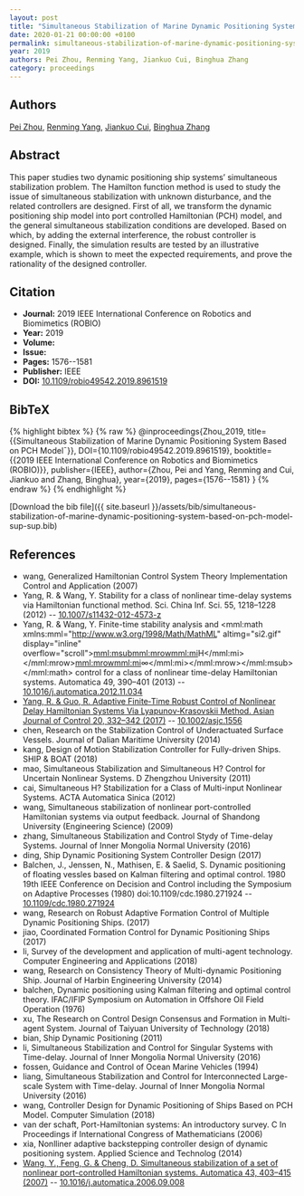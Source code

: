 ```yaml
---
layout: post
title: "Simultaneous Stabilization of Marine Dynamic Positioning System Based on PCH Model<sup>¯</sup>"
date: 2020-01-21 00:00:00 +0100
permalink: simultaneous-stabilization-of-marine-dynamic-positioning-system-based-on-pch-model-sup-sup
year: 2019
authors: Pei Zhou, Renming Yang, Jiankuo Cui, Binghua Zhang
category: proceedings
---
```

 
## Authors
[Pei Zhou](authors/pei-zhou), [Renming Yang](authors/renming-yang), [Jiankuo Cui](authors/jiankuo-cui), [Binghua Zhang](authors/binghua-zhang)
 
## Abstract
This paper studies two dynamic positioning ship systems’ simultaneous stabilization problem. The Hamilton function method is used to study the issue of simultaneous stabilization with unknown disturbance, and the related controllers are designed. First of all, we transform the dynamic positioning ship model into port controlled Hamiltonian (PCH) model, and the general simultaneous stabilization conditions are developed. Based on which, by adding the external interference, the robust controller is designed. Finally, the simulation results are tested by an illustrative example, which is shown to meet the expected requirements, and prove the rationality of the designed controller.
 
## Citation
- **Journal:** 2019 IEEE International Conference on Robotics and Biomimetics (ROBIO)
- **Year:** 2019
- **Volume:** 
- **Issue:** 
- **Pages:** 1576--1581
- **Publisher:** IEEE
- **DOI:** [10.1109/robio49542.2019.8961519](https://doi.org/10.1109/robio49542.2019.8961519)
 
## BibTeX
{% highlight bibtex %}
{% raw %}
@inproceedings{Zhou_2019,
  title={{Simultaneous Stabilization of Marine Dynamic Positioning System Based on PCH Model¯}},
  DOI={10.1109/robio49542.2019.8961519},
  booktitle={{2019 IEEE International Conference on Robotics and Biomimetics (ROBIO)}},
  publisher={IEEE},
  author={Zhou, Pei and Yang, Renming and Cui, Jiankuo and Zhang, Binghua},
  year={2019},
  pages={1576--1581}
}
{% endraw %}
{% endhighlight %}
 
[Download the bib file]({{ site.baseurl }}/assets/bib/simultaneous-stabilization-of-marine-dynamic-positioning-system-based-on-pch-model-sup-sup.bib)
 
## References
- wang, Generalized Hamiltonian Control System Theory Implementation Control and Application (2007)
- Yang, R. & Wang, Y. Stability for a class of nonlinear time-delay systems via Hamiltonian functional method. Sci. China Inf. Sci. 55, 1218–1228 (2012) -- [10.1007/s11432-012-4573-z](https://doi.org/10.1007/s11432-012-4573-z)
- Yang, R. & Wang, Y. Finite-time stability analysis and <mml:math xmlns:mml="http://www.w3.org/1998/Math/MathML" altimg="si2.gif" display="inline" overflow="scroll"><mml:msub><mml:mrow><mml:mi>H</mml:mi></mml:mrow><mml:mrow><mml:mi>∞</mml:mi></mml:mrow></mml:msub></mml:math> control for a class of nonlinear time-delay Hamiltonian systems. Automatica 49, 390–401 (2013) -- [10.1016/j.automatica.2012.11.034](https://doi.org/10.1016/j.automatica.2012.11.034)
- [Yang, R. & Guo, R. Adaptive Finite‐Time Robust Control of Nonlinear Delay Hamiltonian Systems Via Lyapunov‐Krasovskii Method. Asian Journal of Control 20, 332–342 (2017)](adaptive-finite-time-robust-control-of-nonlinear-delay-hamiltonian-systems-via-lyapunov-krasovskii-method) -- [10.1002/asjc.1556](https://doi.org/10.1002/asjc.1556)
- chen, Research on the Stabilization Control of Underactuated Surface Vessels. Journal of Dalian Maritime University (2014)
- kang, Design of Motion Stabilization Controller for Fully-driven Ships. SHIP & BOAT (2018)
- mao, Simultaneous Stabilization and Simultaneous H? Control for Uncertain Nonlinear Systems. D Zhengzhou University (2011)
- cai, Simultaneous H? Stabilization for a Class of Multi-input Nonlinear Systems. ACTA Automatica Sinica (2012)
- wang, Simultaneous stabilization of nonlinear port-controlled Hamiltonian systems via output feedback. Journal of Shandong University (Engineering Science) (2009)
- zhang, Simultaneous Stabilization and Control Stydy of Time-delay Systems. Journal of Inner Mongolia Normal University (2016)
- ding, Ship Dynamic Positioning System Controller Design (2017)
- Balchen, J., Jenssen, N., Mathisen, E. & Saelid, S. Dynamic positioning of floating vessles based on Kalman filtering and optimal control. 1980 19th IEEE Conference on Decision and Control including the Symposium on Adaptive Processes (1980) doi:10.1109/cdc.1980.271924 -- [10.1109/cdc.1980.271924](https://doi.org/10.1109/cdc.1980.271924)
- wang, Research on Robust Adaptive Formation Control of Multiple Dynamic Positioning Ships. (2017)
- jiao, Coordinated Formation Control for Dynamic Positioning Ships (2017)
- li, Survey of the development and application of multi-agent technology. Computer Engineering and Applications (2018)
- wang, Research on Consistency Theory of Multi-dynamic Positioning Ship. Journal of Harbin Engineering University (2014)
- balchen, Dynamic positioning using Kalman filtering and optimal control theory. IFAC/IFIP Symposium on Automation in Offshore Oil Field Operation (1976)
- xu, The Research on Control Design Consensus and Formation in Multi-agent System. Journal of Taiyuan University of Technology (2018)
- bian, Ship Dynamic Positioning (2011)
- li, Simultaneous Stabilization and Control for Singular Systems with Time-delay. Journal of Inner Mongolia Normal University (2016)
- fossen, Guidance and Control of Ocean Marine Vehicles (1994)
- liang, Simultaneous Stabilization and Control for Interconnected Large-scale System with Time-delay. Journal of Inner Mongolia Normal University (2016)
- wang, Controller Design for Dynamic Positioning of Ships Based on PCH Model. Computer Simulation (2018)
- van der schaft, Port-Hamiltonian systems: An introductory survey. C In Proceedings if International Congress of Mathematicians (2006)
- xia, Nonlliner adaptive backstepping controller design of dynamic positioning system. Applied Science and Technolog (2014)
- [Wang, Y., Feng, G. & Cheng, D. Simultaneous stabilization of a set of nonlinear port-controlled Hamiltonian systems. Automatica 43, 403–415 (2007)](simultaneous-stabilization-of-a-set-of-nonlinear-port-controlled-hamiltonian-systems) -- [10.1016/j.automatica.2006.09.008](https://doi.org/10.1016/j.automatica.2006.09.008)


